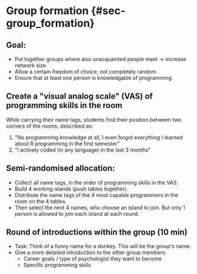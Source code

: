 
# Group formation {#sec-group_formation}

## Goal:

- Put together groups where also unacquainted people meet -> increase network size.
- Allow a certain freedom of choice, not completely random.
- Ensure that at least one person is knowledgable of programming.

## Create a "visual analog scale" (VAS) of programming skills in the room

While carrying their name tags, students find their position between two corners of the rooms, described as:

1. "No programming knowledge at all, I even forgot everything I learned about R programming in the first semester"
2. "I actively coded (in any language) in the last 3 months"

## Semi-randomised allocation:

- Collect all name tags, in the order of programming skills in the VAS.
- Build 4 working islands (push tables together).
- Distribute the name tags of the 4 most capable programmers in the room on the 4 tables.
- Then select the next 4 names, who choose an island to join. But only 1 person is allowed to join each island at each round.

## Round of introductions within the group (10 min)

- Task: Think of a funny name for a donkey. This will be the group's name.
- Give a more detailed introduction to the other group members:
  - Career goals / type of psychologist they want to become
  - Specific programming skills

